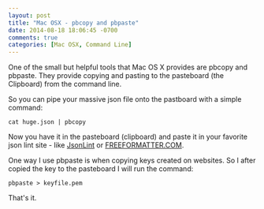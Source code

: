 ```yaml
---
layout: post
title: "Mac OSX - pbcopy and pbpaste"
date: 2014-08-18 18:06:45 -0700
comments: true
categories: [Mac OSX, Command Line]
---
```



One of the small but helpful tools that Mac OS X provides are pbcopy and pbpaste.
They provide copying and pasting to the pasteboard (the Clipboard) from the command line.

So you can pipe your massive json file onto the pastboard with a simple command:

```
cat huge.json | pbcopy
```

Now you have it in the pasteboard (clipboard) and paste it in your favorite json lint site - like [JsonLint](http://jsonlint.com) or [FREEFORMATTER.COM](http://www.freeformatter.com/json-validator.html).

One way I use pbpaste is when copying keys created on websites. So I after copied the key to the pasteboard I will run the command:
```
pbpaste > keyfile.pem
```

That's it.
